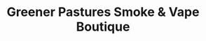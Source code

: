 ---
title: "Greener Pastures Smoke & Vape Boutique"
url: /manchester-center/greener-pastures-smoke-and-vape-boutique/
shop: shop
---